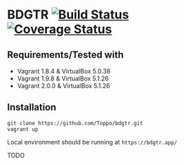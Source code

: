 # BDGTR [![Build Status](https://travis-ci.org/Toppo/bdgtr.svg?branch=master)](https://travis-ci.org/Toppo/bdgtr) [![Coverage Status](https://coveralls.io/repos/github/rihards/bdgtr/badge.svg)](https://coveralls.io/github/rihards/bdgtr)

## Requirements/Tested with ##

* Vagrant 1.8.4 & VirtualBox 5.0.38
* Vagrant 1.9.8 & VirtualBox 5.1.26
* Vagrant 2.0.0 & VirtualBox 5.1.26

## Installation

```
git clone https://github.com/Toppo/bdgtr.git
vagrant up
```
Local environment should be running at `https://bdgtr.app/`

TODO
